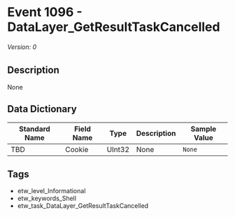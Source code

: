 # Event 1096 - DataLayer_GetResultTaskCancelled
###### Version: 0

## Description
None

## Data Dictionary
|Standard Name|Field Name|Type|Description|Sample Value|
|---|---|---|---|---|
|TBD|Cookie|UInt32|None|`None`|

## Tags
* etw_level_Informational
* etw_keywords_Shell
* etw_task_DataLayer_GetResultTaskCancelled